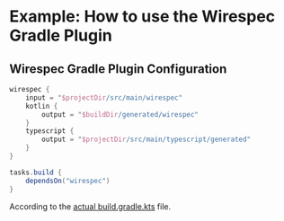 # Example: How to use the Wirespec Gradle Plugin
## Wirespec Gradle Plugin Configuration
```gradle
wirespec {
    input = "$projectDir/src/main/wirespec"
    kotlin {
        output = "$buildDir/generated/wirespec"
    }
    typescript {
        output = "$projectDir/src/main/typescript/generated"
    }
}

tasks.build {
    dependsOn("wirespec")
}
```
According to the [actual build.gradle.kts](build.gradle.kts) file.
